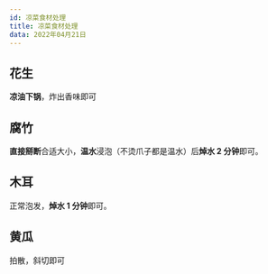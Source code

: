 ```yaml
---
id: 凉菜食材处理
title: 凉菜食材处理
data: 2022年04月21日
---
```


## 花生

**凉油下锅**，炸出香味即可

## 腐竹

**直接掰断**合适大小，**温水**浸泡（不烫爪子都是温水）后**焯水 2 分钟**即可。

## 木耳

正常泡发，**焯水 1 分钟**即可。

## 黄瓜

拍散，斜切即可
